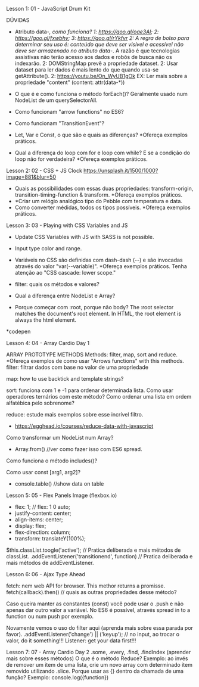 Lesson 1: 01 - JavaScript Drum Kit

DÚVIDAS
- Atributo data-*, como funciona?
1: https://goo.gl/oae3Al; 2: https://goo.gl/fxwbhv; 3: https://goo.gl/rYkfvr
2: A regra de bolso para determinar seu uso é: conteúdo que deve ser visível e acessível não deve ser armazenado no atributo data-*. A razão é que tecnologias assistivas não terão acesso aos dados e robôs de busca não os indexarão.
2: DOMStringMap prevê a propriedade dataset.
2: Usar dataset para ler dados é mais lento do que quando usa-se getAttribute().
2: https://youtu.be/On_WyUB1gOk
EX: Ler mais sobre a propriedade "content" (content: attr(data-*))

- O que é e como funciona o método forEach()?
Geralmente usado num NodeList de um querySelectorAll.

- Como funcionam "arrow functions" no ES6?

- Como funcionam "TransitionEvent"?

- Let, Var e Const, o que são e quais as diferenças? *Ofereça exemplos práticos.

- Qual a diferença do loop com for e loop com while? E se a condição do loop não for verdadeira? *Ofereça exemplos práticos.

Lesson 2: 02 - CSS + JS Clock
https://unsplash.it/1500/1000?image=881&blur=50

- Quais as possibilidades com essas duas propriedades: transform-origin, transition-timing-function & transform. *Ofereça exemplos práticos.
- *Criar um relógio analógico tipo do Pebble com temperatura e data. 
- Como converter médidas, todos os tipos possíveis. *Ofereça exemplos práticos.

Lesson 3: 03 - Playing with CSS Variables and JS

- Update CSS Variables with JS with SASS is not possible.

- Input type color and range.

- Variáveis no CSS são definidas com dash-dash (--) e são invocadas através do valor "var(--variable)". *Ofereça exemplos práticos.
Tenha atenção ao "CSS cascade: lower scope."

- filter: quais os métodos e valores?

- Qual a diferença entre NodeList e Array?

- Porque começar com :root, porque não body?
The :root selector matches the document's root element. In HTML, the root element is always the html element.

*codepen

Lesson 4: 04 - Array Cardio Day 1

ARRAY PROTOTYPE METHODS
Methods: filter, map, sort and reduce. *Ofereça exemplos de como usar "Arrows functions" with this methods.
filter: filtrar dados com base no valor de uma propriedade

map: how to use backtick and template strings?

sort: funciona com 1 e -1 para ordenar determinada lista. Como usar operadores ternários com este método?
Como ordenar uma lista em ordem alfatébica pelo sobrenome?

reduce: estude mais exemplos sobre esse incrível filtro.
- https://egghead.io/courses/reduce-data-with-javascript

Como transformar um NodeList num Array?
- Array.from() //ver como fazer isso com ES6 spread.

Como funciona o método includes()?

Como usar const [arg1, arg2]?

- console.table() //show data on table

Lesson 5: 05 - Flex Panels Image (flexbox.io)
- flex: 1; // flex: 1 0 auto;
- justify-content: center;
- align-items: center;
- display: flex;
- flex-direction: column;
- transform: translateY(100%);

$this.classList.toogle('active'); // Pratica deliberada e mais métodos de classList.
.addEventListener('transitionend', function) // Pratica deliberada e mais métodos de addEventListener.

Lesson 6: 06 - Ajax Type Ahead

fetch: nem web API for browser. This methor returns a promisse. 
fetch(callback).then() // quais as outras propriedades desse método?

Caso queira manter as constantes (const) você pode usar o .push e não apenas dar outro valor a variável.
No ES6 é possível, através spread in to a function ou num push por exemplo.

Novamente vemos o uso do filter aqui (aprenda mais sobre essa parada por favor).
.addEventListener('change') || ('keyup'); // no input, ao trocar o valor, do it something!!!
Listener: get your data first!!!

Lesson 7: 07 - Array Cardio Day 2
.some, .every, .find, .findIndex (aprender mais sobre esses métodos)
O que é o método Reduce? Exemplo: ao invés de remover um item de uma lista, crie um novo array com determinado item removido utilizando .slice.
Porque usar as {} dentro da chamada de uma função? Exemplo: console.log({function})
